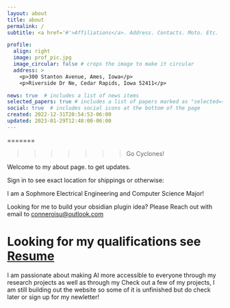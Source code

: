 ```yaml
---
layout: about
title: about
permalink: /
subtitle: <a href='#'>Affiliations</a>. Address. Contacts. Moto. Etc.

profile:
  align: right
  image: prof_pic.jpg
  image_circular: false # crops the image to make it circular
  address: >
    <p>300 Stanton Avenue, Ames, Iowa</p>
    <p>Riverside Dr Ne, Cedar Rapids, Iowa 52411</p>

news: true  # includes a list of news items
selected_papers: true # includes a list of papers marked as "selected={true}"
social: true  # includes social icons at the bottom of the page
created: 2022-12-31T20:54:53-06:00
updated: 2023-01-29T12:48:00-06:00
---
```


=======
>>>>>>>  Go Cyclones!

Welcome to my about page.
  to get updates.

Sign in to see exact location for shippings or otherwise: 

I am a Sophmore Electrical Engineering and Computer Science Major! 

Looking for me to build your obsidian plugin idea? Please Reach out with email to conneroisu@outlook.com 

Looking for my qualifications see [Resume](https://www.linkedin.com/in/conner-ohnesorge-b720a4238/)
=======
I am passionate about making AI more accessible to everyone through my research projects as well as through my Check out a few of my projects, I am still building out the website so some of it is unfinished but do check later or sign up for my newletter!
